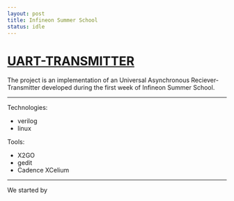 ```yaml
---
layout: post
title: Infineon Summer School
status: idle
---
```


# [UART-TRANSMITTER](https://github.com/eazyistired/UART_TRANSMITTER)

The project is an implementation of an Universal Asynchronous Reciever-Transmitter developed during the first week of Infineon Summer School.

---

Technologies:
- verilog
- linux

Tools:
- X2GO
- gedit
- Cadence XCelium

---

We started by 